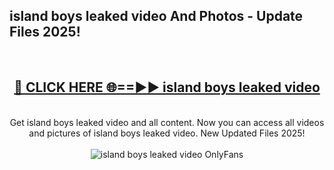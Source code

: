 <h2>island boys leaked video And Photos - Update Files 2025!</h2>
<br>
<div align="center">
<h2><a href="https://betterlinks.top/A2PfLJ" rel="nofollow">🔴 CLICK HERE 🌐==►► island boys leaked video</a></h2>
<br>
Get island boys leaked video and all content. Now you can access all videos and pictures of island boys leaked video. New Updated Files 2025!
<br>
<br>
<a href="https://betterlinks.top/A2PfLJ" rel="nofollow" data-target="animated-image.originalLink"><img src="https://i.imgur.com/dJHk4Zq.gif" alt="island boys leaked video OnlyFans" style="max-width: 100%; display: inline-block;" data-target="animated-image.originalImage"></a>
</div>
<br>